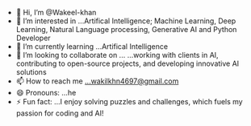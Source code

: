 - 👋 Hi, I’m @Wakeel-khan
- 👀 I’m interested in ...Artifical Intelligence; Machine Learning, Deep Learning, Natural Language processing, Generative AI and Python Developer
- 🌱 I’m currently learning ...Artifical Intelligence
- 💞️ I’m looking to collaborate on ... ...working with clients in AI, contributing to open-source projects, and developing innovative AI solutions
- 📫 How to reach me ...wakilkhn4697@gmail.com
- 😄 Pronouns: ...he
- ⚡ Fun fact: ...I enjoy solving puzzles and challenges, which fuels my passion for coding and AI!

<!---
Wakeel-create/Wakeel-create is a ✨ special ✨ repository because its `README.md` (this file) appears on your GitHub profile.
This repository showcases my journey in Artificial Intelligence and my contributions to various projects in Machine Learning and Deep Learning.
You can click the Preview link to take a look at your changes.
--->

